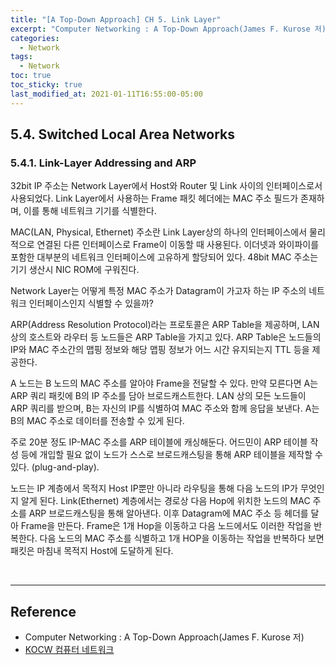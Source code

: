 ```yaml
---
title: "[A Top-Down Approach] CH 5. Link Layer"
excerpt: "Computer Networking : A Top-Down Approach(James F. Kurose 저) - 5장."
categories:
  - Network
tags:
  - Network
toc: true
toc_sticky: true
last_modified_at: 2021-01-11T16:55:00-05:00
---
```


## 5.4. Switched Local Area Networks

### 5.4.1. Link-Layer Addressing and ARP

32bit IP 주소는 Network Layer에서 Host와 Router 및 Link 사이의 인터페이스로서 사용되었다. Link Layer에서 사용하는 Frame 패킷 헤더에는 MAC 주소 필드가 존재하며, 이를 통해 네트워크 기기를 식별한다.

MAC(LAN, Physical, Ethernet) 주소란 Link Layer상의 하나의 인터페이스에서 물리적으로 연결된 다른 인터페이스로 Frame이 이동할 때 사용된다. 이더넷과 와이파이를 포함한 대부분의 네트워크 인터페이스에 고유하게 할당되어 있다. 48bit MAC 주소는 기기 생산시 NIC ROM에 구워진다.

Network Layer는 어떻게 특정 MAC 주소가 Datagram이 가고자 하는 IP 주소의 네트워크 인터페이스인지 식별할 수 있을까?

ARP(Address Resolution Protocol)라는 프로토콜은 ARP Table을 제공하며, LAN 상의 호스트와 라우터 등 노드들은 ARP Table을 가지고 있다. ARP Table은 노드들의 IP와 MAC 주소간의 맵핑 정보와 해당 맵핑 정보가 어느 시간 유지되는지 TTL 등을 제공한다.

A 노드는 B 노드의 MAC 주소를 알아야 Frame을 전달할 수 있다. 만약 모른다면 A는 ARP 쿼리 패킷에 B의 IP 주소를 담아 브로드캐스트한다. LAN 상의 모든 노드들이 ARP 쿼리를 받으며, B는 자신의 IP를 식별하여 MAC 주소와 함께 응답을 보낸다. A는 B의 MAC 주소로 데이터를 전송할 수 있게 된다.

주로 20분 정도 IP-MAC 주소를 ARP 테이블에 캐싱해둔다. 어드민이 ARP 테이블 작성 등에 개입할 필요 없이 노드가 스스로 브로드캐스팅을 통해 ARP 테이블을 제작할 수 있다. (plug-and-play).

노드는 IP 계층에서 목적지 Host IP뿐만 아니라 라우팅을 통해 다음 노드의 IP가 무엇인지 알게 된다. Link(Ethernet) 계층에서는 경로상 다음 Hop에 위치한 노드의 MAC 주소를 ARP 브로드캐스팅을 통해 알아낸다. 이후 Datagram에 MAC 주소 등 헤더를 달아 Frame을 만든다. Frame은 1개 Hop을 이동하고 다음 노드에서도 이러한 작업을 반복한다. 다음 노드의 MAC 주소를 식별하고 1개 HOP을 이동하는 작업을 반복하다 보면 패킷은 마침내 목적지 Host에 도달하게 된다.

<br>

---

## Reference

* Computer Networking : A Top-Down Approach(James F. Kurose 저)
* [KOCW 컴퓨터 네트워크](http://www.kocw.net/home/cview.do?mty=p&kemId=1046412)
